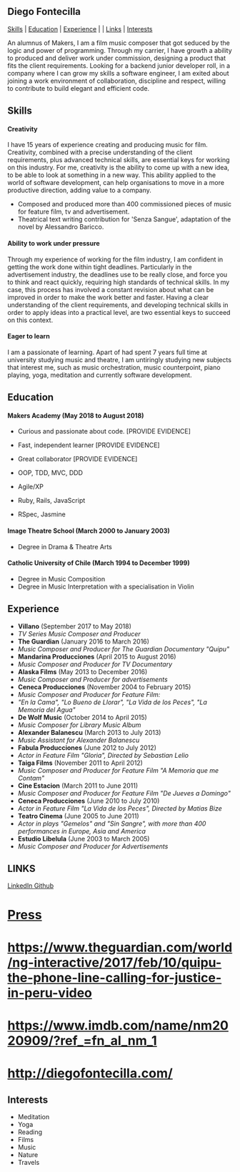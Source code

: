 ## Diego Fontecilla
[Skills](#skills) | [Education](#education) | [Experience](#experience) | | [Links](#links) | [Interests](#interests)
<!--
A sentence about who and what you are. Then a sentence about what you've achieved. And then a sentence about what you're looking for: what you would ideally be doing, with whom and in what environment. -->
An alumnus of Makers, I am a film music composer that got seduced by the logic and power of programming.
Through my carrier, I have growth a ability to produced and deliver work under commission,
designing a product that fits the client requirements. Looking for a backend junior developer roll,
in a company where I can grow my skills a software engineer, I am exited about joining a work environment
of collaboration, discipline and respect, willing to contribute to build elegant and efficient code.

## Skills
<!-- #Descriptive paragraph of how capable you are at this skill and, if relevant, how it has developed.
- Experience
- Achievements
- Evidence -->
#### Creativity
I have 15 years of experience creating and producing music for film. Creativity, combined with a precise
understanding of the client requirements, plus advanced technical skills, are essential keys for working on
this industry. For me, creativity is the ability to come up with a new idea, to be able to look at something
in a new way. This ability applied to the world of software development, can help organisations to move in
a more productive direction, adding value to a company.

 - Composed and produced more than 400 commissioned pieces of music for feature film, tv and advertisement.
 - Theatrical text writing contribution for 'Senza Sangue', adaptation of the novel by Alessandro Baricco.   

#### Ability to work under pressure
Through my experience of working for the film industry, I am confident in getting the work done within tight
deadlines. Particularly in the advertisement industry, the deadlines use to be really close, and force you to think and react quickly, requiring high standards of technical skills. In my case, this process has
involved a constant revision about what can be improved in order to make the work better and faster.
Having a clear understanding of the client requirements, and developing technical skills in order to apply
ideas into a practical level, are two essential keys to succeed on this context.

#### Eager to learn
I am a passionate of learning. Apart of had spent 7 years full time at university studying music and theatre,
I am untiringly studying new subjects that interest me, such as music orchestration, music counterpoint,
piano playing, yoga, meditation and currently software development.

## Education

#### Makers Academy (May 2018 to August 2018)

- Curious and passionate about code. [PROVIDE EVIDENCE]
- Fast, independent learner [PROVIDE EVIDENCE]
- Great collaborator [PROVIDE EVIDENCE]

- OOP, TDD, MVC, DDD
- Agile/XP
- Ruby, Rails, JavaScript
- RSpec, Jasmine
<!-- #### Your University / College (start_date to end_date)
- Subject, any specialisms
- Grade
- Other cool stuff -->
#### Image Theatre School (March 2000 to January 2003)
- Degree in Drama & Theatre Arts
#### Catholic University of Chile (March 1994 to December 1999)
- Degree in Music Composition
- Degree in Music Interpretation with a specialisation in Violin
<!--
#### Any other qualifications -->
## Experience
- **Villano** (September 2017 to May 2018)
- *TV Series Music Composer and Producer*
- **The Guardian** (January 2016 to March 2016)    
- *Music Composer and Producer for The Guardian Documentary "Quipu"*
- **Mandarina Producciones** (April 2015 to August 2016)    
- *Music Composer and Producer for TV Documentary*
- **Alaska Films** (May 2013 to December 2016)    
- *Music Composer and Producer for advertisements*
- **Ceneca Producciones** (November 2004 to February 2015)    
- *Music Composer and Producer for Feature Film:*
- *"En la Cama", "Lo Bueno de Llorar", "La Vida de los Peces", "La Memoria del Agua"*
- **De Wolf Music** (October 2014 to April 2015)
- *Music Composer for Library Music Album*
- **Alexander Balanescu** (March 2013 to July 2013)
- *Music Assistant for Alexander Balanescu*
- **Fabula Producciones** (June 2012 to July 2012)
- *Actor in Feature Film "Gloria", Directed by Sebastian Lelio*
- **Taiga Films** (November 2011 to April 2012)    
- *Music Composer and Producer for Feature Film "A Memoria que me Contam"*
- **Cine Estacion** (March 2011 to June 2011)
- *Music Composer and Producer for Feature Film "De Jueves a Domingo"*
- **Ceneca Producciones** (June 2010 to July 2010)
- *Actor in Feature Film "La Vida de los Peces", Directed by Matias Bize*
- **Teatro Cinema** (June 2005 to June 2011)   
- *Actor in plays "Gemelos" and "Sin Sangre", with more than 400 performances
in Europe, Asia and America*
- **Estudio Libelula** (June 2003 to March 2005)
- *Music Composer and Producer for Advertisements*

## LINKS
[LinkedIn ](https://www.linkedin.com/in/danpelensky)
[Github](https://github.com/diegofontecilla)
# [Press](https://www.nytimes.com/2007/07/12/theater/reviews/12geme.html)
# https://www.theguardian.com/world/ng-interactive/2017/feb/10/quipu-the-phone-line-calling-for-justice-in-peru-video
# https://www.imdb.com/name/nm2020909/?ref_=fn_al_nm_1
# http://diegofontecilla.com/

## Interests
- Meditation
- Yoga
- Reading
- Films
- Music
- Nature
- Travels
